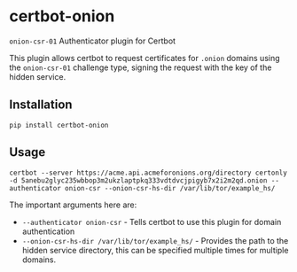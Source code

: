 # certbot-onion

`onion-csr-01` Authenticator plugin for Certbot

This plugin allows certbot to request certificates for `.onion` domains using the `onion-csr-01` challenge type,
signing the request with the key of the hidden service.

## Installation

```shell
pip install certbot-onion
```

## Usage

```shell
certbot --server https://acme.api.acmeforonions.org/directory certonly -d 5anebu2glyc235wbbop3m2ukzlaptpkq333vdtdvcjpigyb7x2i2m2qd.onion --authenticator onion-csr --onion-csr-hs-dir /var/lib/tor/example_hs/
```

The important arguments here are:

* `--authenticator onion-csr` - Tells certbot to use this plugin for domain authentication
* `--onion-csr-hs-dir /var/lib/tor/example_hs/` - Provides the path to the hidden service directory, this can be specified multiple times for multiple domains.